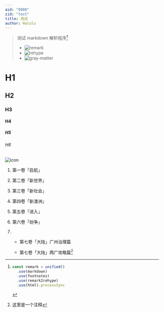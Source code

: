 ```yaml
---
aid: "9000"
zid: "test"
title: 测试
author: Halulu
---
```


> 测试 markdown 解析程序[^代码]
>
> - ![remark](https://github.com/remarkjs/remark)
> - ![rehype](https://github.com/rehypejs/rehype)
> - ![gray-matter](https://github.com/jonschlinkert/gray-matter) 

# H1

## H2

### H3

#### H4

##### H5

###### H6

![icon](/icon.png)

1. 第一卷「启航」

2. 第二卷「新世界」

3. 第三卷「新社会」

4. 第四卷「新澳洲」

5. 第五卷「进入」

6. 第六卷「纷争」

7. - 第七卷「大陆」广州治理篇

   - 第七卷「大陆」两广攻略篇[^注1]

[^注1]: 这里是一个注释

[^代码]:

    ```js
    const remark = unified()
      .use(markdown)
      .use(footnotes)
      .use(remark2rehype)
      .use(html).processSync
    ```
